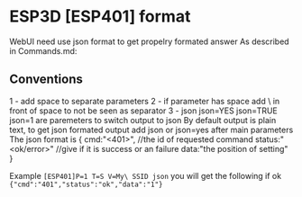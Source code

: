 # ESP3D [ESP401] format

WebUI need use json format to get propelry formated answer
As described in Commands.md:

## Conventions

1 - add space to separate parameters
2 - if parameter has space add \\ in front of space to not be seen as separator
3 - json json=YES json=TRUE json=1 are paremeters to switch output to json
By default output is plain text, to get json formated output
add json or json=yes after main parameters  
The json format is {
cmd:"<401>", //the id of requested command
status:"<ok/error>" //give if it is success or an failure
data:"the position of setting"
}

Example
`[ESP401]P=1 T=S V=My\ SSID json`
you will get the following if ok
`{"cmd":"401","status":"ok","data":"1"}`
